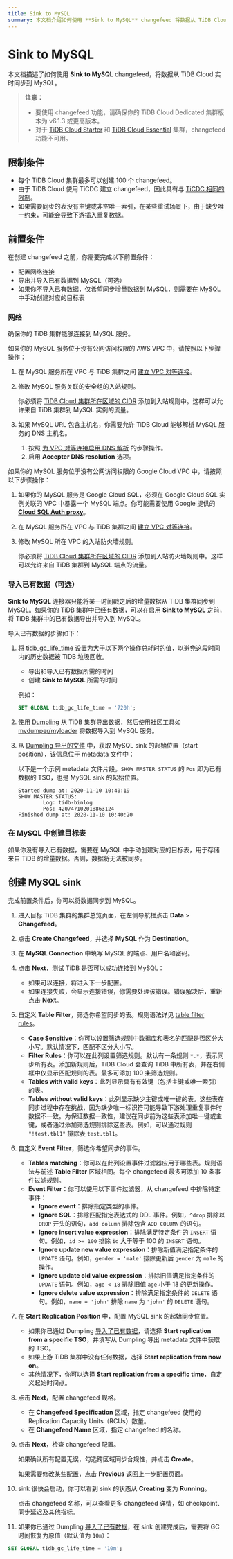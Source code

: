 ```yaml
---
title: Sink to MySQL
summary: 本文档介绍如何使用 **Sink to MySQL** changefeed 将数据从 TiDB Cloud 实时同步到 MySQL。内容包括限制条件、前置条件，以及创建 MySQL sink 进行数据同步的步骤。该过程涉及网络连接配置、将已有数据导入 MySQL 以及在 MySQL 中创建目标表。完成前置条件后，用户即可创建 MySQL sink，将数据同步到 MySQL。
---
```


# Sink to MySQL

本文档描述了如何使用 **Sink to MySQL** changefeed，将数据从 TiDB Cloud 实时同步到 MySQL。

> **注意：**
>
> - 要使用 changefeed 功能，请确保你的 TiDB Cloud Dedicated 集群版本为 v6.1.3 或更高版本。
> - 对于 [TiDB Cloud Starter](/tidb-cloud/select-cluster-tier.md#tidb-cloud-serverless) 和 [TiDB Cloud Essential](/tidb-cloud/select-cluster-tier.md#essential) 集群，changefeed 功能不可用。

## 限制条件

- 每个 TiDB Cloud 集群最多可以创建 100 个 changefeed。
- 由于 TiDB Cloud 使用 TiCDC 建立 changefeed，因此具有与 [TiCDC 相同的限制](https://docs.pingcap.com/tidb/stable/ticdc-overview#unsupported-scenarios)。
- 如果需要同步的表没有主键或非空唯一索引，在某些重试场景下，由于缺少唯一约束，可能会导致下游插入重复数据。

## 前置条件

在创建 changefeed 之前，你需要完成以下前置条件：

- 配置网络连接
- 导出并导入已有数据到 MySQL（可选）
- 如果你不导入已有数据，仅希望同步增量数据到 MySQL，则需要在 MySQL 中手动创建对应的目标表

### 网络

确保你的 TiDB 集群能够连接到 MySQL 服务。

如果你的 MySQL 服务位于没有公网访问权限的 AWS VPC 中，请按照以下步骤操作：

1. 在 MySQL 服务所在 VPC 与 TiDB 集群之间 [建立 VPC 对等连接](/tidb-cloud/set-up-vpc-peering-connections.md)。
2. 修改 MySQL 服务关联的安全组的入站规则。

    你必须将 [TiDB Cloud 集群所在区域的 CIDR](/tidb-cloud/set-up-vpc-peering-connections.md#prerequisite-set-a-cidr-for-a-region) 添加到入站规则中。这样可以允许来自 TiDB 集群到 MySQL 实例的流量。

3. 如果 MySQL URL 包含主机名，你需要允许 TiDB Cloud 能够解析 MySQL 服务的 DNS 主机名。

    1. 按照 [为 VPC 对等连接启用 DNS 解析](https://docs.aws.amazon.com/vpc/latest/peering/modify-peering-connections.html#vpc-peering-dns) 的步骤操作。
    2. 启用 **Accepter DNS resolution** 选项。

如果你的 MySQL 服务位于没有公网访问权限的 Google Cloud VPC 中，请按照以下步骤操作：

1. 如果你的 MySQL 服务是 Google Cloud SQL，必须在 Google Cloud SQL 实例关联的 VPC 中暴露一个 MySQL 端点。你可能需要使用 Google 提供的 [**Cloud SQL Auth proxy**](https://cloud.google.com/sql/docs/mysql/sql-proxy)。
2. 在 MySQL 服务所在 VPC 与 TiDB 集群之间 [建立 VPC 对等连接](/tidb-cloud/set-up-vpc-peering-connections.md)。
3. 修改 MySQL 所在 VPC 的入站防火墙规则。

    你必须将 [TiDB Cloud 集群所在区域的 CIDR](/tidb-cloud/set-up-vpc-peering-connections.md#prerequisite-set-a-cidr-for-a-region) 添加到入站防火墙规则中。这样可以允许来自 TiDB 集群到 MySQL 端点的流量。

### 导入已有数据（可选）

**Sink to MySQL** 连接器只能将某一时间戳之后的增量数据从 TiDB 集群同步到 MySQL。如果你的 TiDB 集群中已经有数据，可以在启用 **Sink to MySQL** 之前，将 TiDB 集群中的已有数据导出并导入到 MySQL。

导入已有数据的步骤如下：

1. 将 [tidb_gc_life_time](https://docs.pingcap.com/tidb/stable/system-variables#tidb_gc_life_time-new-in-v50) 设置为大于以下两个操作总耗时的值，以避免这段时间内的历史数据被 TiDB 垃圾回收。

    - 导出和导入已有数据所需的时间
    - 创建 **Sink to MySQL** 所需的时间

    例如：

    ```sql
    SET GLOBAL tidb_gc_life_time = '720h';
    ```

2. 使用 [Dumpling](https://docs.pingcap.com/tidb/stable/dumpling-overview) 从 TiDB 集群导出数据，然后使用社区工具如 [mydumper/myloader](https://centminmod.com/mydumper.html) 将数据导入到 MySQL 服务。

3. 从 [Dumpling 导出的文件](https://docs.pingcap.com/tidb/stable/dumpling-overview#format-of-exported-files) 中，获取 MySQL sink 的起始位置（start position），该信息位于 metadata 文件中：

    以下是一个示例 metadata 文件片段。`SHOW MASTER STATUS` 的 `Pos` 即为已有数据的 TSO，也是 MySQL sink 的起始位置。

    ```
    Started dump at: 2020-11-10 10:40:19
    SHOW MASTER STATUS:
            Log: tidb-binlog
            Pos: 420747102018863124
    Finished dump at: 2020-11-10 10:40:20
    ```

### 在 MySQL 中创建目标表

如果你没有导入已有数据，需要在 MySQL 中手动创建对应的目标表，用于存储来自 TiDB 的增量数据。否则，数据将无法被同步。

## 创建 MySQL sink

完成前置条件后，你可以将数据同步到 MySQL。

1. 进入目标 TiDB 集群的集群总览页面，在左侧导航栏点击 **Data** > **Changefeed**。

2. 点击 **Create Changefeed**，并选择 **MySQL** 作为 **Destination**。

3. 在 **MySQL Connection** 中填写 MySQL 的端点、用户名和密码。

4. 点击 **Next**，测试 TiDB 是否可以成功连接到 MySQL：

    - 如果可以连接，将进入下一步配置。
    - 如果连接失败，会显示连接错误，你需要处理该错误。错误解决后，重新点击 **Next**。

5. 自定义 **Table Filter**，筛选你希望同步的表。规则语法详见 [table filter rules](/table-filter.md)。

    - **Case Sensitive**：你可以设置筛选规则中数据库和表名的匹配是否区分大小写。默认情况下，匹配不区分大小写。
    - **Filter Rules**：你可以在此列设置筛选规则。默认有一条规则 `*.*`，表示同步所有表。添加新规则后，TiDB Cloud 会查询 TiDB 中所有表，并在右侧框中仅显示匹配规则的表。最多可添加 100 条筛选规则。
    - **Tables with valid keys**：此列显示具有有效键（包括主键或唯一索引）的表。
    - **Tables without valid keys**：此列显示缺少主键或唯一键的表。这些表在同步过程中存在挑战，因为缺少唯一标识符可能导致下游处理重复事件时数据不一致。为保证数据一致性，建议在同步前为这些表添加唯一键或主键，或者通过添加筛选规则排除这些表。例如，可以通过规则 `"!test.tbl1"` 排除表 `test.tbl1`。

6. 自定义 **Event Filter**，筛选你希望同步的事件。

    - **Tables matching**：你可以在此列设置事件过滤器应用于哪些表。规则语法与前述 **Table Filter** 区域相同。每个 changefeed 最多可添加 10 条事件过滤规则。
    - **Event Filter**：你可以使用以下事件过滤器，从 changefeed 中排除特定事件：
        - **Ignore event**：排除指定类型的事件。
        - **Ignore SQL**：排除匹配指定表达式的 DDL 事件。例如，`^drop` 排除以 `DROP` 开头的语句，`add column` 排除包含 `ADD COLUMN` 的语句。
        - **Ignore insert value expression**：排除满足特定条件的 `INSERT` 语句。例如，`id >= 100` 排除 `id` 大于等于 100 的 `INSERT` 语句。
        - **Ignore update new value expression**：排除新值满足指定条件的 `UPDATE` 语句。例如，`gender = 'male'` 排除更新后 `gender` 为 `male` 的操作。
        - **Ignore update old value expression**：排除旧值满足指定条件的 `UPDATE` 语句。例如，`age < 18` 排除旧值 `age` 小于 18 的更新操作。
        - **Ignore delete value expression**：排除满足指定条件的 `DELETE` 语句。例如，`name = 'john'` 排除 `name` 为 `'john'` 的 `DELETE` 语句。

7. 在 **Start Replication Position** 中，配置 MySQL sink 的起始同步位置。

    - 如果你已通过 Dumpling [导入了已有数据](#load-existing-data-optional)，请选择 **Start replication from a specific TSO**，并填写从 Dumpling 导出 metadata 文件中获取的 TSO。
    - 如果上游 TiDB 集群中没有任何数据，选择 **Start replication from now on**。
    - 其他情况下，你可以选择 **Start replication from a specific time**，自定义起始时间点。

8. 点击 **Next**，配置 changefeed 规格。

    - 在 **Changefeed Specification** 区域，指定 changefeed 使用的 Replication Capacity Units（RCUs）数量。
    - 在 **Changefeed Name** 区域，指定 changefeed 的名称。

9. 点击 **Next**，检查 changefeed 配置。

    如果确认所有配置无误，勾选跨区域同步合规性，并点击 **Create**。

    如果需要修改某些配置，点击 **Previous** 返回上一步配置页面。

10. sink 很快会启动，你可以看到 sink 的状态从 **Creating** 变为 **Running**。

    点击 changefeed 名称，可以查看更多 changefeed 详情，如 checkpoint、同步延迟及其他指标。

11. 如果你已通过 Dumpling [导入了已有数据](#load-existing-data-optional)，在 sink 创建完成后，需要将 GC 时间恢复为原值（默认值为 `10m`）：

```sql
SET GLOBAL tidb_gc_life_time = '10m';
```